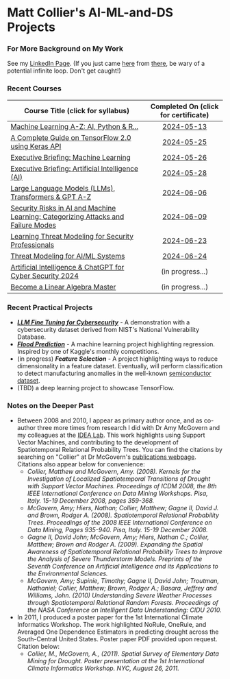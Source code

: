 # Matt Collier's AI-ML-and-DS Projects

### For More Background on My Work

See my [LinkedIn Page](https://www.linkedin.com/in/matthew-collier-aa70167/). (If you just came [here](https://github.com/mcStargazer/AI-ML-and-DS/blob/main/README.md) from [there](https://www.linkedin.com/in/matthew-collier-aa70167/), be wary of a potential infinite loop. Don't get caught!)

### Recent Courses

| Course Title (click for syllabus) | Completed On (click for certificate) |
|-------------| :---: |
| [Machine Learning A-Z: AI, Python & R...](https://www.udemy.com/course/machinelearning/learn/lecture/35617946?start=1#overview) | [2024-05-13](https://www.udemy.com/certificate/UC-a021173a-48e8-4361-bc88-f45206995b76/) |
| [A Complete Guide on TensorFlow 2.0 using Keras API](https://community.superdatascience.com/c/tensorflow-keras-api/) | [2024-05-25](https://credsverse.com/credentials/14089047-13b7-4346-b274-4f9dd5a30ba1) |
| [Executive Briefing: Machine Learning](https://community.superdatascience.com/c/executive-ml/) | [2024-05-26](https://credsverse.com/credentials/36d89d19-2df1-4c11-ba1f-1a8fc5971cd4) |
| [Executive Briefing: Artificial Intelligence (AI)](https://community.superdatascience.com/c/executive-ai/) |  [2024-05-28](https://credsverse.com/credentials/3acf295a-10fd-4ef2-8b59-613ff256a214) |
| [Large Language Models (LLMs), Transformers & GPT A-Z](https://community.superdatascience.com/c/llm-gpt/) | [2024-06-06](https://credsverse.com/credentials/8de678ae-f5cf-4f8c-b183-8e8f06662042) |
| [Security Risks in AI and Machine Learning: Categorizing Attacks and Failure Modes](https://www.linkedin.com/learning/security-risks-in-ai-and-machine-learning-categorizing-attacks-and-failure-modes/) | [2024-06-09](https://www.linkedin.com/learning/certificates/188f0196790fac74aa8fe0bb68991319e26ba0175099e22d80f2a0de356de335) |
| [Learning Threat Modeling for Security Professionals](https://www.linkedin.com/learning/learning-threat-modeling-for-security-professionals) | [2024-06-23](https://www.linkedin.com/learning/certificates/13603df3c4ddaa25eaeedbb7e41e939ef35046f5f536bfaeb26e78c27a97621a) |
| [Threat Modeling for AI/ML Systems](https://www.linkedin.com/learning/threat-modeling-for-ai-ml-systems/) | [2024-06-24](https://www.linkedin.com/learning/certificates/188f0196790fac74aa8fe0bb68991319e26ba0175099e22d80f2a0de356de335) |
| [Artificial Intelligence & ChatGPT for Cyber Security 2024](https://www.udemy.com/course/artificial-intelligence-chatgpt-for-cyber-security-2024/) | (in progress...) |
| [Become a Linear Algebra Master](https://www.udemy.com/course/linear-algebra-course/) | (in progress...) |

### Recent Practical Projects
* [_**LLM Fine Tuning for Cybersecurity**_](https://colab.research.google.com/drive/1OFP94l0Btxma-NqYthc5_Jv1f5UQx1s3?usp=sharing) - A demonstration with a cybersecurity dataset derived from NIST's National Vulnerability Database.
* [_**Flood Prediction**_](https://colab.research.google.com/drive/1DMYd0Bffts5P7kARmYJKKCzqpQaDDYGe?usp=sharing) - A machine learning project highlighting regression. Inspired by one of Kaggle's monthly competitions.
* (in progress) _**Feature Selection**_ - A project highlighting ways to reduce dimensionality in a feature dataset. Eventually, will perform classification to detect manufacturing anomalies in the well-known [semiconductor dataset](https://www.kaggle.com/datasets/paresh2047/uci-semcom).
* (TBD) a deep learning project to showcase TensorFlow.

### Notes on the Deeper Past
* Between 2008 and 2010, I appear as primary author once, and as co-author three more times from research I did with Dr Amy McGovern and my colleagues at the [IDEA Lab](https://www.mcgovern-fagg.org/idea/). This work highlights using Support Vector Machines, and contributing to the development of Spatiotemporal Relational Probability Trees. You can find the citations by searching on "Collier" at Dr McGovern's [publications webpage](https://mcgovern-fagg.org/amy/publications/). Citations also appear below for convenience:
  * *Collier, Matthew and McGovern, Amy. (2008). Kernels for the Investigation of Localized Spatiotemporal Transitions of Drought with Support Vector Machines. Proceedings of ICDM 2008, the 8th IEEE International Conference on Data Mining Workshops. Pisa, Italy. 15-19 December 2008, pages 359-368.*
  * *McGovern, Amy; Hiers, Nathan; Collier, Matthew; Gagne II, David J. and Brown, Rodger A. (2008). Spatiotemporal Relational Probability Trees. Proceedings of the 2008 IEEE International Conference on Data Mining, Pages 935-940. Pisa, Italy. 15-19 December 2008.*
  * *Gagne II, David John; McGovern, Amy; Hiers, Nathan C.; Collier, Matthew; Brown and Rodger A. (2009). Expanding the Spatial Awareness of Spatiotemporal Relational Probability Trees to Improve the Analysis of Severe Thunderstorm Models. Preprints of the Seventh Conference on Artificial Intelligence and its Applications to the Environmental Sciences.*
  * *McGovern, Amy; Supinie, Timothy; Gagne II, David John; Troutman, Nathaniel; Collier, Matthew; Brown, Rodger A.; Basara, Jeffrey and Williams, John. (2010) Understanding Severe Weather Processes through Spatiotemporal Relational Random Forests. Proceedings of the NASA Conference on Intelligent Data Understanding: CIDU 2010.*
* In 2011, I produced a poster paper for the 1st International Climate Informatics Workshop. The work highlighted NoRule, OneRule, and Averaged One Dependence Estimators in predicting drought across the South-Central United States. Poster paper PDF provided upon request. Citation below:
  * *Collier, M., McGovern, A., (2011). Spatial Survey of Elementary Data Mining for Drought. Poster presentation at the 1st International Climate Informatics Workshop. NYC, August 26, 2011.*
